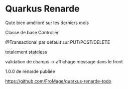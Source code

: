 # Quarkus Renarde

Qute bien amélioré sur les derniers mois

Classe de base Controller

@Transactional par défault sur PUT/POST/DELETE

totalement stateless

validation de champs -> affichage message dans le front


1.0.0 de renarde publiée


https://github.com/FroMage/quarkus-renarde-todo
